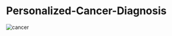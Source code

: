 # Personalized-Cancer-Diagnosis

![cancer](https://user-images.githubusercontent.com/40310510/48115618-88e66e80-e289-11e8-8c25-8b624e3da89a.jpeg)
